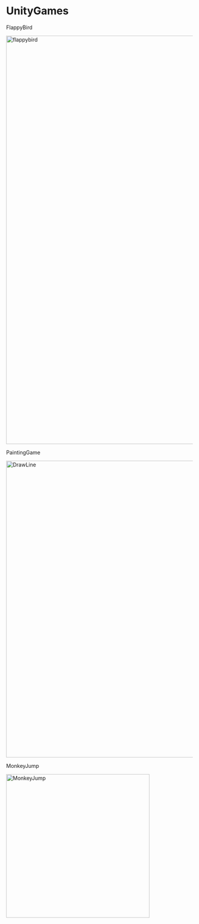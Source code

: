 # UnityGames
FlappyBird

<img width="1101" alt="flappybird" src="https://user-images.githubusercontent.com/49352204/69107525-a115cf80-0a3f-11ea-866b-a3feeda7f38c.png">


PaintingGame

<img width="800" alt="DrawLine" src="https://user-images.githubusercontent.com/49352204/69107720-58124b00-0a40-11ea-9032-c13de9ba35f2.png">

MonkeyJump

<img width="387" alt="MonkeyJump" src="https://user-images.githubusercontent.com/49352204/69108125-bbe94380-0a41-11ea-95c3-d41efbd62dc2.png">

